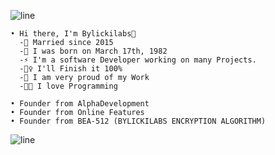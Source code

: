 ![line](https://github.com/bylickilabs/bylickilabs/assets/109308073/bfd77a60-d426-4470-b417-fdbab0166188) 


```yarn
• Hi there, I'm Bylickilabs👋
  -💍 Married since 2015
  -👶 I was born on March 17th, 1982
  -⚡ I'm a software Developer working on many Projects. 
  -🕵️‍♀️ I'll Finish it 100%
  -🧸 I am very proud of my Work 
  -🧑‍💻 I love Programming
 
• Founder from AlphaDevelopment
• Founder from Online Features
• Founder from BEA-512 (BYLICKILABS ENCRYPTION ALGORITHM)
``` 
  
![line](https://github.com/bylickilabs/bylickilabs/assets/109308073/bfd77a60-d426-4470-b417-fdbab0166188) 

<!--
**bylickilabs/bylickilabs** is a ✨ _special_ ✨ repository because its `README.md` (this file) appears on your GitHub profile.
-->
